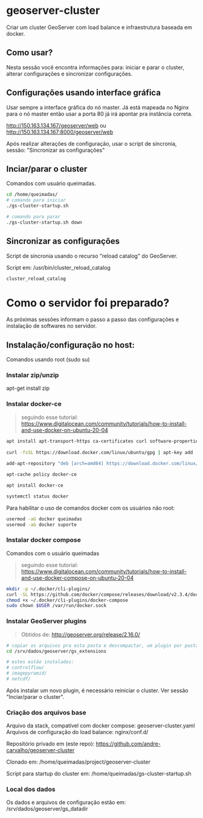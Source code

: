 # geoserver-cluster

Criar um cluster GeoServer com load balance e infraestrutura baseada em docker.

## Como usar?

Nesta sessão você encontra informações para: iniciar e parar o cluster, alterar configurações e sincronizar configurações.

## Configurações usando interface gráfica

Usar sempre a interface gráfica do nó master. Já está mapeada no Nginx para o nó master então usar a porta 80 já irá apontar pra instância correta.

http://150.163.134.167/geoserver/web
ou
http://150.163.134.167:8000/geoserver/web

Após realizar alterações de configuração, usar o script de sincronia, sessão: "Sincronizar as configurações"

## Inciar/parar o cluster

Comandos com usuário queimadas.

```sh
cd /home/queimadas/
# comando para iniciar
./gs-cluster-startup.sh

# comando para parar
./gs-cluster-startup.sh down
```

## Sincronizar as configurações

Script de sincronia usando o recurso "reload catalog" do GeoServer.

Script em: /usr/bin/cluster_reload_catalog

```sh
cluster_reload_catalog
```

# Como o servidor foi preparado?

As próximas sessões informam o passo a passo das configurações e instalação de softwares no servidor.

## Instalação/configuração no host:

Comandos usando root (sudo su)

### Instalar zip/unzip

apt-get install zip

### Instalar docker-ce

 > seguindo esse tutorial: https://www.digitalocean.com/community/tutorials/how-to-install-and-use-docker-on-ubuntu-20-04


```sh
apt install apt-transport-https ca-certificates curl software-properties-common
 
curl -fsSL https://download.docker.com/linux/ubuntu/gpg | apt-key add -
 
add-apt-repository "deb [arch=amd64] https://download.docker.com/linux/ubuntu focal stable"

apt-cache policy docker-ce

apt install docker-ce

systemctl status docker
```

Para habilitar o uso de comandos docker com os usuários não root:

```sh
usermod -aG docker queimadas
usermod -aG docker suporte
```

### Instalar docker compose

Comandos com o usuário queimadas

 > seguindo esse tutorial: https://www.digitalocean.com/community/tutorials/how-to-install-and-use-docker-compose-on-ubuntu-20-04

```sh
mkdir -p ~/.docker/cli-plugins/
curl -SL https://github.com/docker/compose/releases/download/v2.3.4/docker-compose-linux-x86_64 -o ~/.docker/cli-plugins/docker-compose
chmod +x ~/.docker/cli-plugins/docker-compose
sudo chown $USER /var/run/docker.sock
```

### Instalar GeoServer plugins

 > Obtidos de: http://geoserver.org/release/2.16.0/

```sh
# copiar os arquivos pra esta pasta e descompactar, um plugin por pasta.
cd /srv/dados/geoserver/gs_extensions

# estes estão instalados:
# controlflow/
# imagepyramid/
# netcdf/
```

Após instalar um novo plugin, é necessário reiniciar o cluster. Ver sessão "Inciar/parar o cluster".

### Criação dos arquivos base

Arquivo da stack, compatível com docker compose: geoserver-cluster.yaml
Arquivos de configuração do load balance: nginx/conf.d/

Repositório privado em (este repo): https://github.com/andre-carvalho/geoserver-cluster

Clonado em: /home/queimadas/project/geoserver-cluster

Script para startup do cluster em: /home/queimadas/gs-cluster-startup.sh

### Local dos dados

Os dados e arquivos de configuração estão em: /srv/dados/geoserver/gs_datadir
